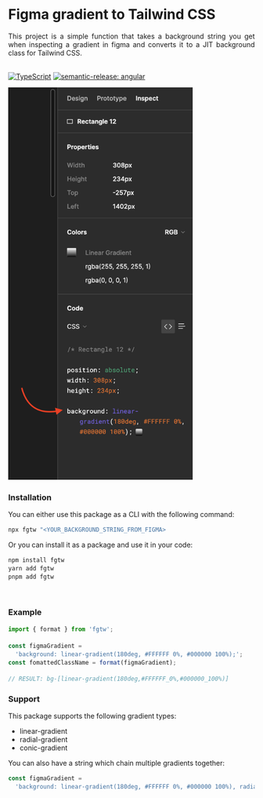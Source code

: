 # Figma gradient to Tailwind CSS

 <p align="justify">
    This project is a simple function that takes a background string you get when inspecting a gradient in figma and converts it to a JIT background class for Tailwind CSS. 
    <br />
    <br />
</p>

[![TypeScript](https://badges.frapsoft.com/typescript/code/typescript.svg?v=101)](https://github.com/ellerbrock/typescript-badges/)
[![semantic-release: angular](https://img.shields.io/badge/semantic--release-angular-e10079?logo=semantic-release)](https://github.com/semantic-release/semantic-release)

<img src="./images/figma-string.png" width='auto' height='800' style='object-fit: contain' >

<br>

### Installation

You can either use this package as a CLI with the following command:

```bash
npx fgtw "<YOUR_BACKGROUND_STRING_FROM_FIGMA>
```

Or you can install it as a package and use it in your code:

```bash
npm install fgtw
yarn add fgtw
pnpm add fgtw
```

<br>

### Example

```js
import { format } from 'fgtw';

const figmaGradient =
  'background: linear-gradient(180deg, #FFFFFF 0%, #000000 100%);';
const fomattedClassName = format(figmaGradient);

// RESULT: bg-[linear-gradient(180deg,#FFFFFF_0%,#000000_100%)]
```

### Support

This package supports the following gradient types:

- linear-gradient
- radial-gradient
- conic-gradient

You can also have a string which chain multiple gradients together:

```js
const figmaGradient =
  'background: linear-gradient(180deg, #FFFFFF 0%, #000000 100%), radial-gradient(50% 50% at 50% 50%, #FFFFFF 0%, #000000 100%);';
```
